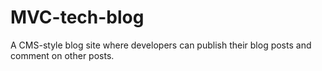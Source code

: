 # MVC-tech-blog
A CMS-style blog site where developers can publish their blog posts and comment on other posts.

